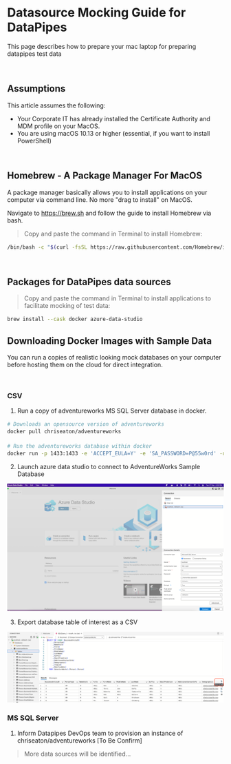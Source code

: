 # Datasource Mocking Guide for DataPipes

This page describes how to prepare your mac laptop for preparing datapipes test data

<br/>

## Assumptions

This article assumes the following:
* Your Corporate IT has already installed the Certificate Authority and MDM profile on your MacOS.
* You are using macOS 10.13 or higher (essential, if you want to install PowerShell)

<br/>

## Homebrew - A Package Manager For MacOS

A package manager basically allows you to install applications on your computer via command line.
No more "drag to install" on MacOS.

Navigate to https://brew.sh and follow the guide to install Homebrew via bash.

> Copy and paste the command in Terminal to install Homebrew:

```bash
/bin/bash -c "$(curl -fsSL https://raw.githubusercontent.com/Homebrew/install/HEAD/install.sh)"
```

<br/>

## Packages for DataPipes data sources

> Copy and paste the command in Terminal to install applications to facilitate mocking of test data:

```bash
brew install --cask docker azure-data-studio
```

## Downloading Docker Images with Sample Data

You can run a copies of realistic looking mock databases on your computer before hosting them on the cloud for direct integration.

</br>

### CSV

1. Run a copy of adventureworks MS SQL Server database in docker.

```bash
# Downloads an opensource version of adventureworks
docker pull chriseaton/adventureworks

# Run the adventureworks database within docker
docker run -p 1433:1433 -e 'ACCEPT_EULA=Y' -e 'SA_PASSWORD=P@55w0rd' -d chriseaton/adventureworks:latest
```

2. Launch azure data studio to connect to AdventureWorks Sample Database

![alt text](images/azure-studio.png "Default Connection as reflected in the 'docker run' command.")

3. Export database table of interest as a CSV

![alt text](images/export-csv.png "Export as CSV")

### MS SQL Server

1. Inform Datapipes DevOps team to provision an instance of chriseaton/adventureworks [To Be Confirm]

> More data sources will be identified... 